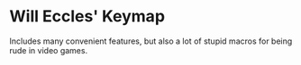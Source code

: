 # Will Eccles' Keymap

Includes many convenient features, but also a lot of stupid macros for being rude in video games.
